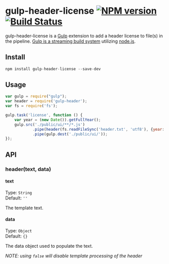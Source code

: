 # gulp-header-license [![NPM version](https://badge.fury.io/js/gulp-header-license.png)](http://badge.fury.io/js/gulp-header-license) [![Build Status](https://travis-ci.org/tracker1/gulp-header-license.png)](https://travis-ci.org/vanessa/gulp-header-license)

gulp-header-license is a [Gulp](https://github.com/gulpjs/gulp) extension to add a header license to file(s) in the pipeline.  [Gulp is a streaming build system](https://github.com/gulpjs/gulp) utilizing [node.js](http://nodejs.org/).

## Install

```javascript
npm install gulp-header-license --save-dev
```

## Usage

```javascript
var gulp = require("gulp");
var header = require('gulp-header');
var fs = require('fs');

gulp.task('license', function () {
    var year = (new Date()).getFullYear();
    gulp.src('./public/ui/**/*.js')
            .pipe(header(fs.readFileSync('header.txt', 'utf8'), {year: year}))
            .pipe(gulp.dest('./public/ui/'));
});
```

## API

### header(text, data)

#### text

Type: `String`  
Default: `''`  

The template text.


#### data

Type: `Object`  
Default: `{}`  

The data object used to populate the text.

*NOTE: using `false` will disable template processing of the header* 
